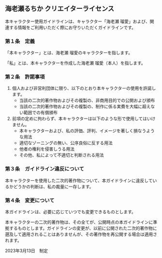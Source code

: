 ## 海老瀬るちか クリエイターライセンス

本キャラクター使用ガイドラインは、キャラクター「海老瀬 瑠愛」および、関連する情報をご利用いただく際にお守りいただくガイドラインです。

### 第１条　定義

「本キャラクター」とは、海老瀬 瑠愛のキャラクターを指します。

「私」とは、本キャラクターを作成した海老瀬 瑠愛（本人）を指します。

### 第２条　許諾事項

1. 個人および非営利団体に限り、以下のとおり本キャラクターの使用を許諾します。
    * 当該の二次的著作物およびその複製の、非商用目的での公開および頒布
    * 当該の二次的著作物およびその複製の、制作に係る実費を大幅に超えない範囲での有償頒布
2. 前項の定めに拘わらず、本キャラクターは以下のような形で使用してはいけません。
    * 本キャラクターおよび、私の評価、評判、イメージを著しく損なうような用法
    * 適切なゾーニングの無い、公序良俗に反する用法
    * 他者の権利を侵害しうる用法
    * その他、私によって不適切と判断される用法

### 第３条　ガイドライン違反について

本キャラクターを使用した二次的著作物について、本ガイドラインに違反しているかどうかの判断は、私の裁量に一存します。

### 第４条　変更について

本ガイドラインは、必要に応じていつでも変更できるものとします。

本キャラクターの二次的著作物は、その全てが、公開時点の本ガイドラインに準拠するものとします。ガイドラインの変更が、以前に公開された二次的著作物に遡及して適用されることはありませんが、その著作物を再公開する場合は適用されます。

2023年3月13日　制定
